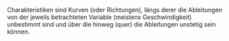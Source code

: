 Charakteristiken sind Kurven (oder Richtungen), längs derer die Ableitungen von der jeweils betrachteten Variable (meistens Geschwindigkeit) unbestimmt sind und über die hinweg (quer) die Ableitungen unstetig sein können. 
